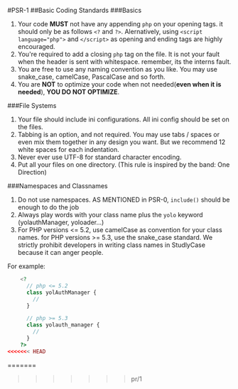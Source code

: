 #PSR-1
##Basic Coding Standards
###Basics
1.  Your code **MUST** not have any appending `php` on your opening tags. it should only be as follows `<?` and `?>`. Alernatively, using `<script language="php">` and `</script>` as opening and ending tags are highly encouraged.
2.  You're required to add a closing `php` tag on the file. It is not your fault when the header is sent with whitespace. remember, its the interns fault.
3.  You are free to use any naming convention as you like. You may use snake_case, camelCase, PascalCase and so forth.
4.  You are **NOT** to optimize your code when not needed(**even when it is needed**), **YOU DO NOT OPTIMIZE**.

###File Systems
1.  Your file should include ini configurations. All ini config should be set on the files.
2.  Tabbing is an option, and not required. You may use tabs / spaces or even mix them together in any design you want. But we recommend 12 white spaces for each indentation.
3.  Never ever use UTF-8 for standard character encoding.
4.  Put all your files on one directory. (This rule is inspired by the band: One Direction)

###Namespaces and Classnames
1. Do not use namespaces. AS MENTIONED in PSR-0, ```include()``` should be enough to do the job
2. Always play words with your class name plus the ```yolo``` keyword (yolauthManager, yoloader...)
3. For PHP versions <= 5.2, use camelCase as convention for your class names. for PHP versions >= 5.3, use the snake_case standard. We strictly prohibit developers in writing class names in StudlyCase because it can anger people.

For example:
```php
    <?
      // php <= 5.2
      class yolAuthManager {
        //
      }

      // php >= 5.3
      class yolauth_manager {
        //
      }
    ?>
<<<<<<< HEAD
```
=======
>>>>>>> pr/1
